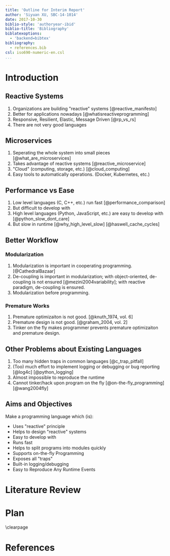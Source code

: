 ```yaml
---
title: 'Outline for Interim Report'
author: 'Siyuan XU, SBC-14-1014'
date: 2017-10-30
biblio-style: 'authoryear-ibid'
biblio-title: 'Bibliography'
biblatexoptions:
  - 'backend=bibtex'
bibliography:
  - references.bib
csl: iso690-numeric-en.csl
...
```


# Introduction

## Reactive Systems

1. Organizations are building "reactive" systems [@reactive_manifesto]
2. Better for applications nowadays [@whatisreactiveprogramming]
3. Responsive, Resilient, Elastic, Message Driven [@rp_vs_rs]
4. There are not very good languages

## Microservices

1. Seperating the whole system into small pieces [@what_are_microservices]
2. Takes advantage of reactive systems [@reactive_microservice]
3. "Cloud" (computing, storage, etc.) [@cloud_computing]
4. Easy tools to automatically operations. (Docker, Kubernetes, etc.)

## Performance vs Ease

1. Low level languages (C, C++, etc.) run fast [@performance_comparison]
2. But difficult to develop with
3. High level languages (Python, JavaScript, etc.) are easy to develop with [@python_slow_dont_care]
4. But slow in runtime [@why_high_level_slow] [@haswell_cache_cycles]

## Better Workflow

### Modularization

1. Modularization is important in cooperating programming. [@CathedralBazaar]
2. De-coupling is important in modularization; with object-oriented, de-coupling is not ensured [@mezini2004variability]; with reactive paradigm, de-coupling is ensured.
3. Modularization before programming.

### Premature Works

1. Premature optimizaiton is not good. [@knuth_1974, vol. 6]
2. Premature design is not good. [@graham_2004, vol. 2]
3. Tinker on the fly makes programmer prevents premature optimizaiton and premature design.

## Other Problems about Existing Languages

1. Too many hidden traps in common languages [@c_trap_pitfall]
2. (Too) much effort to implement logging or debugging or bug reporting [@log4c] [@python_logging]
3. Almost impossible to reproduce the runtime
4. Cannot tinker/hack upon program on the fly [@on-the-fly_programming] [@wang2004fly]

## Aims and Objectives

Make a programming language which (is):

* Uses "reactive" principle
* Helps to design "reactive" systems
* Easy to develop with
* Runs fast
* Helps to split programs into modules quickly
* Supports on-the-fly Programming
* Exposes all "traps"
* Built-in logging/debugging
* Easy to Reproduce Any Runtime Events

# Literature Review

# Plan

\clearpage

# References
